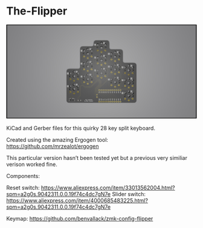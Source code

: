 # The-Flipper

![The Flipper Tears Round.jpg](The%20Flipper%20Tears%20Round.jpg)

KiCad and Gerber files for this quirky 28 key split keyboard. 

Created using the amazing Ergogen tool: https://github.com/mrzealot/ergogen

This particular version hasn’t been tested yet but a previous very similiar verison worked fine. 

Components: 

Reset switch: https://www.aliexpress.com/item/33013562004.html?spm=a2g0s.9042311.0.0.19f74c4dc7gN7e
Slider switch: https://www.aliexpress.com/item/4000685483225.html?spm=a2g0s.9042311.0.0.19f74c4dc7gN7e

Keymap: https://github.com/benvallack/zmk-config-flipper
